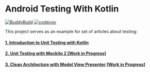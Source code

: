 # Android Testing With Kotlin

[![BuddyBuild](https://dashboard.buddybuild.com/api/statusImage?appID=5825dccc563ac401004ab979&branch=master&build=latest)](https://dashboard.buddybuild.com/apps/5825dccc563ac401004ab979/build/latest) [![codecov](https://codecov.io/gh/dbacinski/Android-Testing-In-Kotlin/branch/master/graph/badge.svg)](https://codecov.io/gh/dbacinski/Android-Testing-In-Kotlin)

This project serves as an example for set of articles about testing:

#### [1. Introduction to Unit Testing with Kotlin](/docs/Unit-Testing-Introduction.md)

#### [2. Unit Testing with Mockito 2 \[Work in Progress\]](/docs/Unit-Testing-Mockito.md)

#### [3. Clean Architecture with Model View Presenter \[Work in Progress\]](/docs/Clean-Architecture.md)



